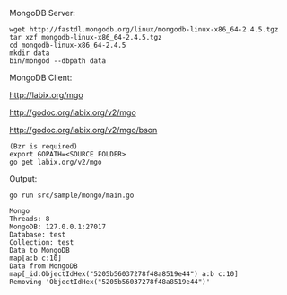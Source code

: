 MongoDB Server:

	wget http://fastdl.mongodb.org/linux/mongodb-linux-x86_64-2.4.5.tgz
	tar xzf mongodb-linux-x86_64-2.4.5.tgz
	cd mongodb-linux-x86_64-2.4.5
	mkdir data
	bin/mongod --dbpath data

MongoDB Client:

http://labix.org/mgo

http://godoc.org/labix.org/v2/mgo

http://godoc.org/labix.org/v2/mgo/bson

	(Bzr is required)
	export GOPATH=<SOURCE FOLDER>
	go get labix.org/v2/mgo

Output:

	go run src/sample/mongo/main.go
	
	Mongo
	Threads: 8
	MongoDB: 127.0.0.1:27017
	Database: test
	Collection: test
	Data to MongoDB
	map[a:b c:10]
	Data from MongoDB
	map[_id:ObjectIdHex("5205b56037278f48a8519e44") a:b c:10]
	Removing 'ObjectIdHex("5205b56037278f48a8519e44")'
